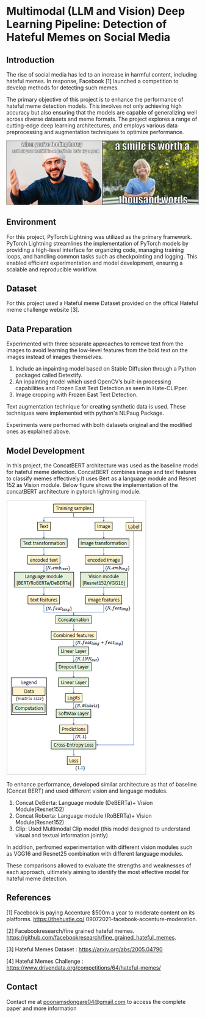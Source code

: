 
# Multimodal (LLM and Vision) Deep Learning Pipeline: Detection of Hateful Memes on Social Media
## Introduction
The rise of social media has led to an increase in harmful content, including hateful memes. In response, Facebook [1] launched a competition to develop methods for detecting such memes.

The primary objective of this project is to enhance the performance of hateful meme detection models. This involves not only achieving high accuracy but also ensuring that the models are capable of generalizing well across diverse datasets and meme formats. The project explores a range of cutting-edge deep learning architectures, and employs various data preprocessing and augmentation techniques to optimize performance. 

![meme_example](Images/example_memes.png)

## Environment
For this project, PyTorch Lightning was utilized as the primary framework. PyTorch Lightning streamlines the implementation of PyTorch models by providing a high-level interface for organizing code, managing training loops, and handling common tasks such as checkpointing and logging. This enabled efficient experimentation and model development, ensuring a scalable and reproducible workflow.
## Dataset
For this project used a Hateful meme Dataset provided on the offical Hateful meme challenge website [3].

## Data Preparation
Experimented with three separate approaches to remove text from the images to avoid learning the low-level features from the bold text on the images instead of images themselves.
1. Include an inpainting model based on Stable Diffusion through a Python packaged called Detextify.
2. An inpainting model which used OpenCV’s built-in processing capabilities and Frozen East Text Detection as seen in Hate-CLIPper.
3. Image cropping with Frozen East Text Detection.

Text augmentation technique for creating synthetic data is used. These techniques were implemented with python's NLPaug Package.

Experiments were perfromed with both datasets original and the modified ones as explained above.

## Model Development
In this project, the ConcatBERT architecture was used as the baseline model for hateful meme detection. ConcatBERT combines image and text features to classify memes effectively.It uses Bert as a language module and Resnet 152 as Vision module.
Below figure shows the implementation of the concatBERT architecture in pytorch lightning module. 

![architecture](Images/architecture.png)

To enhance performance, developed similar architecture as that of baseline (Concat BERT) and used different vision and language modules.
1. Concat DeBerta: Language module (DeBERTa)+ Vision Module(Resnet152)
2. Concat Roberta: Language module (RoBERTa)+ Vision Module(Resnet152) 
3. Clip: Used Multimodal Clip model (this model designed to understand visual and textual information jointly)

In addition, perfromed experimentation with different vision modules such as VGG16 and Resnet25 combination with different language modules.

These comparisons allowed to evaluate the strengths and weaknesses of each approach, ultimately aiming to identify the most effective model for hateful meme detection.
## References
[1] Facebook is paying Accenture $500m a year to moderate content on its platforms. https://thehustle.co/
09072021-facebook-accenture-moderation.

[2] Facebookresearch/fine grained hateful memes. https://github.com/facebookresearch/fine_grained_hateful_memes.

[3] Hateful Memes Dataset : https://arxiv.org/abs/2005.04790

[4] Hateful Memes Challenge : https://www.drivendata.org/competitions/64/hateful-memes/

## Contact
Contact me at poonamsdongare04@gmail.com to access the complete paper and more information
